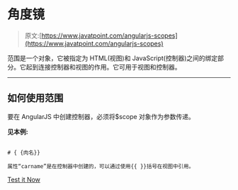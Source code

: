 # 角度镜

> 原文:[https://www.javatpoint.com/angularjs-scopes](https://www.javatpoint.com/angularjs-scopes)

范围是一个对象，它被指定为 HTML(视图)和 JavaScript(控制器)之间的绑定部分。它起到连接控制器和视图的作用。它可用于视图和控制器。

* * *

## 如何使用范围

要在 AngularJS 中创建控制器，必须将$scope 对象作为参数传递。

**见本例:**

```

# { {肉名}}

属性“carname”是在控制器中创建的，可以通过使用{{ }}括号在视图中引用。

```

[Test it Now](https://www.javatpoint.com/oprweb/test.jsp?filename=angularscopes1)